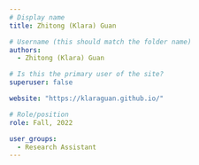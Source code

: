 ```yaml
---
# Display name
title: Zhitong (Klara) Guan

# Username (this should match the folder name)
authors:
  - Zhitong (Klara) Guan

# Is this the primary user of the site?
superuser: false

website: "https://klaraguan.github.io/"

# Role/position
role: Fall, 2022

user_groups:
  - Research Assistant
---
```

